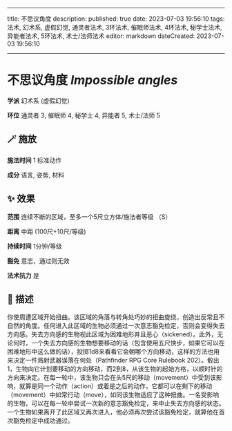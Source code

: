 
---
title: 不思议角度
description: 
published: true
date: 2023-07-03 19:56:10
tags: 法术, 幻术系, 虚假幻觉, 通灵者法术, 3环法术, 催眠师法术, 4环法术, 秘学士法术, 异能者法术, 5环法术, 术士/法师法术
editor: markdown
dateCreated: 2023-07-03 19:56:10

---

# **不思议角度** *Impossible angles*

**学派** 幻术系 (虚假幻觉) 

**环位** 通灵者 3, 催眠师 4, 秘学士 4, 异能者 5, 术士/法师 5

## 🪄 施放

**施法时间** 1 标准动作

**成分** 语言, 姿势, 材料

## ✨ 效果  

**范围** 连续不断的区域，至多一个5尺立方体/施法者等级 （S）

**距离** 中距 (100尺+10尺/等级)  

**持续时间** 1分钟/等级 

**豁免** 意志，通过则无效

**法术抗力** 是

## 📖 描述

你使周遭区域开始扭曲。该区域的角落与转角处巧妙的扭曲旋绕，创造出反常且不自然的角度。任何进入此区域的生物必须通过一次意志豁免检定，否则会变得失去方向感。失去方向感的生物视此区域为困难地形并且恶心（sickened）。此外，无论何时，一个失去方向感的生物想要移动的话（包含使用五尺快步，如果它可以在困难地形中这么做的话），投掷1d8来看看它会朝哪个方向移动，这样的方法也用来决定一件溅射武器误落在何处（Pathfinder RPG Core Rulebook 202）。骰出1，生物向它计划要移动的方向移动，而2到8，从该生物的起始方格，以顺时针的方向来决定。在每一轮中，该生物只会在头5尺的移动（movement）中受到该影响，就算是同一个动作（action）或着是之后的动作，它都可以在剩下的移动（movement）中如常行动（move），如同该生物适应了这种扭曲。一名受影响的生物，可以在每一轮中尝试一次新的意志豁免检定，来中止失去方向感的状态。一个生物如果离开了此区域又再次进入，他必须再次尝试该豁免检定，就算他在首次豁免检定中成功通过。
    
